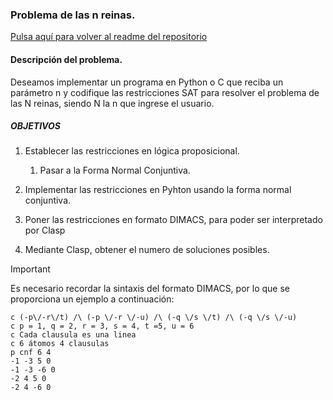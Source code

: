 ### Problema de las n reinas.

[Pulsa aquí para volver al readme del repositorio](../README.md)

#### Descripción del problema.

Deseamos implementar un programa en Python o C que reciba un parámetro n y codifique las restricciones SAT para resolver el problema de las N reinas, siendo N la n que ingrese el usuario.

##### OBJETIVOS

1. Establecer las restricciones en lógica proposicional.

   1. Pasar a la Forma Normal Conjuntiva.

2. Implementar las restricciones en Pyhton usando la forma normal conjuntiva.

3. Poner las restricciones en formato DIMACS, para poder ser interpretado por Clasp

4. Mediante Clasp, obtener el numero de soluciones posibles.

> [!IMPORTANT]
> Es necesario recordar la sintaxis del formato DIMACS, por lo que se proporciona un ejemplo a continuación:
>
> ```
> c (-p\/-r\/t) /\ (-p \/-r \/-u) /\ (-q \/s \/t) /\ (-q \/s \/-u)
> c p = 1, q = 2, r = 3, s = 4, t =5, u = 6
> c Cada clausula es una linea
> c 6 átomos 4 clausulas
> p cnf 6 4
> -1 -3 5 0
> -1 -3 -6 0
> -2 4 5 0
> -2 4 -6 0
> ```
